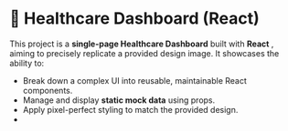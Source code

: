 # 🏥 Healthcare Dashboard (React)

This project is a **single-page Healthcare Dashboard** built with  **React** , aiming to precisely replicate a provided design image. It showcases the ability to:

* Break down a complex UI into reusable, maintainable React components.
* Manage and display **static mock data** using props.
* Apply pixel-perfect styling to match the provided design.
*
